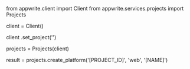 from appwrite.client import Client
from appwrite.services.projects import Projects

client = Client()

client
    .set_project('')

projects = Projects(client)

result = projects.create_platform('[PROJECT_ID]', 'web', '[NAME]')
